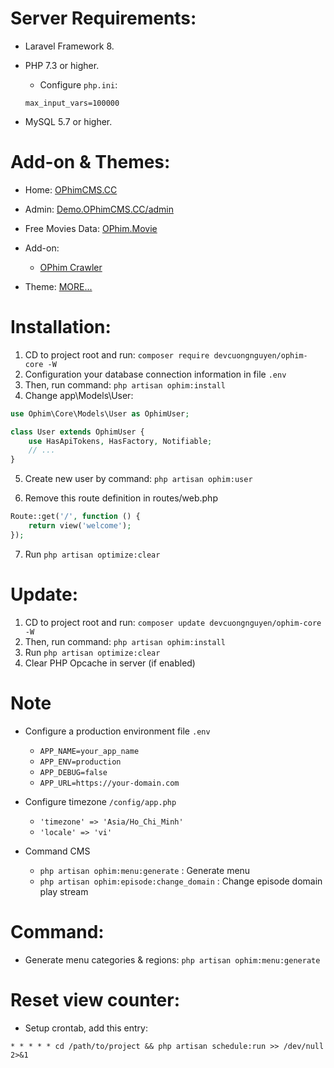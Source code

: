 # Server Requirements:

- Laravel Framework 8.
- PHP 7.3 or higher.

  - Configure `php.ini`:

  ```
  max_input_vars=100000
  ```

- MySQL 5.7 or higher.

# Add-on & Themes:

- Home: [OPhimCMS.CC](https://opcms.cc)
- Admin: [Demo.OPhimCMS.CC/admin](https://demo.ophimcms.cc/admin)
- Free Movies Data: [OPhim.Movie](https://ophim.movie)

- Add-on:
  - [OPhim Crawler](https://github.com/devcuongnguyen/ophim-crawler)
- Theme: [MORE...](https://opcms.cc)

# Installation:

1. CD to project root and run: `composer require devcuongnguyen/ophim-core -W`
2. Configuration your database connection information in file `.env`
3. Then, run command: `php artisan ophim:install`
4. Change app\Models\User:

```php
use Ophim\Core\Models\User as OphimUser;

class User extends OphimUser {
    use HasApiTokens, HasFactory, Notifiable;
    // ...
}
```

5. Create new user by command: `php artisan ophim:user`

6. Remove this route definition in routes/web.php

```php
Route::get('/', function () {
    return view('welcome');
});
```

7. Run `php artisan optimize:clear`

# Update:

1. CD to project root and run: `composer update devcuongnguyen/ophim-core -W`
2. Then, run command: `php artisan ophim:install`
3. Run `php artisan optimize:clear`
4. Clear PHP Opcache in server (if enabled)

# Note

- Configure a production environment file `.env`
  - `APP_NAME=your_app_name`
  - `APP_ENV=production`
  - `APP_DEBUG=false`
  - `APP_URL=https://your-domain.com`
- Configure timezone `/config/app.php`

  - `'timezone' => 'Asia/Ho_Chi_Minh'`
  - `'locale' => 'vi'`

- Command CMS
  - `php artisan ophim:menu:generate` : Generate menu
  - `php artisan ophim:episode:change_domain` : Change episode domain play stream

# Command:

- Generate menu categories & regions: `php artisan ophim:menu:generate`

# Reset view counter:

- Setup crontab, add this entry:

```
* * * * * cd /path/to/project && php artisan schedule:run >> /dev/null 2>&1
```
